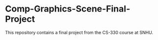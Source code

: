 # Comp-Graphics-Scene-Final-Project
This repository contains a final project from the CS-330 course at SNHU.

#
